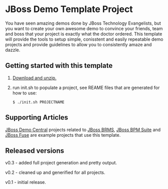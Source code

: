 JBoss Demo Template Project
===========================
You have seen amazing demos done by JBoss Technology Evangelists, but you want to create your 
own awesome demo to convince your friends, team and boss that your project is exactly what the
doctor ordered. This template will provide the tools to setup simple, conisstent and easily 
repeatable demo projects and provide guidelines to allow you to consistently amaze and dazzle. 


Getting started with this template
----------------------------------
1. [Download and unzip.](https://github.com/eschabell/jboss-demo-template/archive/master.zip)

2. run init.sh to populate a project, see REAME files that are generated for how to use:
   ```
   $ ./init.sh PROJECTNAME
   ```


Supporting Articles
-------------------
[JBoss Demo Central](https://jbossdemocentral.github.io) projects related to [JBoss BRMS](https://jbossdemocentral.github.io/#/brms), [JBoss BPM Suite](https://jbossdemocentral.github.io/#/bpms) and [JBoss Fuse](https://jbossdemocentral.github.io/#/fuse) are example projects that use this template.


Released versions
-----------------
v0.3 - added full project generation and pretty output.

v0.2 - cleaned up and generified for all projects.

v0.1 - initial release.

